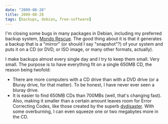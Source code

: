```yaml
---
date: "2009-08-28"
title: 2009-08-28
tags: [backups, debian, free-software]
---
```

I'm closing some bugs in many packages in Debian, including my
preferred backup system,
[Mondo Rescue](http://www.mondorescue.org/). The good thing about
it is that it generates a backup that is a "mirror" (or should I
say "snapshot"?) of your system and puts it on a CD (or DVD, or ISO
image, or many other formats, actually).

I make backups almost every single day and I try to keep them
small. Very small. The purpose is to have everything fit on a
single 650MB CD, the reason being twofold:

* There are more computers with a CD drive than with a DVD drive
  (or a Bluray drive, for that matter). To be honest, I have never
  ever seen a bluray drive.
* It is easier to find 650MB CDs than 700MBs (well, that's
  changing fast). Also, making it smaller than a certain amount
  leaves room for Error Correcting Codes, like those created by the
  superb [dvdisaster](http://dvdisaster.net/en/). With some
  overburning, I can even squeeze one or two megabytes more in the
  CD.


